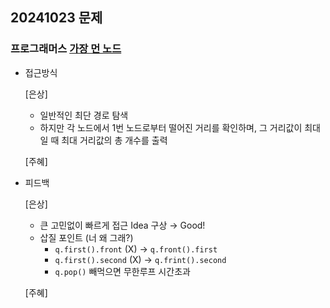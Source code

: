 ## 20241023 문제

### 프로그래머스 [가장 먼 노드](https://school.programmers.co.kr/learn/courses/30/lessons/49189)

- 접근방식

  [은상]
  - 일반적인 최단 경로 탐색
  - 하지만 각 노드에서 1번 노드로부터 떨어진 거리를 확인하며, 그 거리값이 최대일 때 최대 거리값의 총 개수를 출력
  
  [주혜]
  
  
- 피드백

  [은상]
  - 큰 고민없이 빠르게 접근 Idea 구상 → Good!
  - 삽질 포인트 (너 왜 그래?)
    - `q.first().front` (X) → `q.front().first`
    - `q.first().second` (X) → `q.frint().second`
    - `q.pop()` 빼먹으면 무한루프 시간초과
 
  [주혜]
  
  
  
